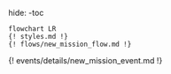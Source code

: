 hide:
    -toc

```mermaid
flowchart LR
{! styles.md !}
{! flows/new_mission_flow.md !}
```
{! events/details/new_mission_event.md !}